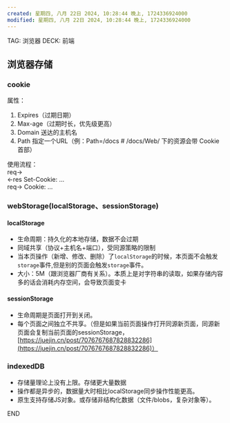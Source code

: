 ```yaml
---
created: 星期四, 八月 22日 2024, 10:28:44 晚上, 1724336924000
modified: 星期四, 八月 22日 2024, 10:28:44 晚上, 1724336924000
---
```


TAG: 浏览器
DECK: 前端


## 浏览器存储

### cookie  
属性：  

1. Expires（过期日期）
2. Max-age（过期时长，优先级更高）
3. Domain 送达的主机名
4. Path 指定一个URL（例：Path=/docs # /docs/Web/ 下的资源会带 Cookie 首部）  

使用流程：  
req->   
<-res Set-Cookie: ...  
req-> Cookie: ...   
  
### webStorage(localStorage、sessionStorage)  
#### localStorage  

- 生命周期：持久化的本地存储，数据不会过期
- 同域共享（协议+主机名+端口），受同源策略的限制
- 当本页操作（新增、修改、删除）了`localStorage`的时候，本页面不会触发`storage`事件,但是别的页面会触发`storage`事件。
- 大小：5M（跟浏览器厂商有关系）。本质上是对字符串的读取，如果存储内容多的话会消耗内存空间，会导致页面变卡  


#### sessionStorage  

- 生命周期是页面打开到关闭。
- 每个页面之间独立不共享。（但是如果当前页面操作打开同源新页面，同源新页面会复制当前页面的sessionStorage，[https://juejin.cn/post/7076767687828832286](https://juejin.cn/post/7076767687828832286)）

### indexedDB  

- 存储量理论上没有上限。存储更大量数据
- 操作都是异步的，数据量大时相比localStorage同步操作性能更高。
- 原生支持存储JS对象。或存储非结构化数据（文件/blobs，复杂对象等）。


END
<!--ID: 1726212441979-->
